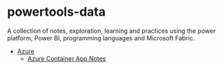 ﻿# powertools-data
A collection of notes, exploration, learning and practices using the power platform, Power BI, programming languages and Microsoft Fabric. 

- [Azure](./azure/)
  - [Azure Container App Notes](./azure/azure-container-apps-notes.md)
